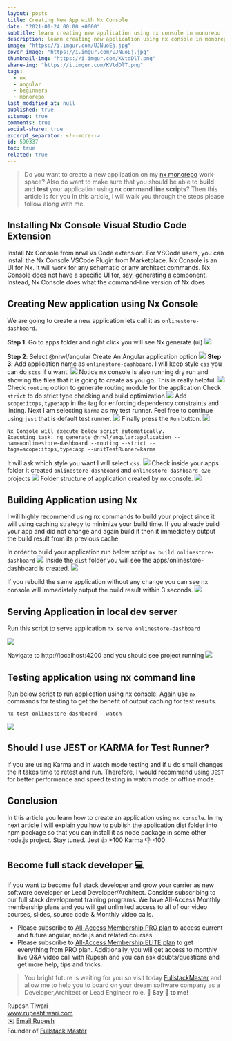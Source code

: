 ```yaml
---
layout: posts
title: Creating New App with Nx Console
date: "2021-01-24 00:00 +0000"
subtitle: learn creating new application using nx console in monorepo
description: learn creating new application using nx console in monorepo
image: "https://i.imgur.com/UJNuoEj.jpg"
cover_image: "https://i.imgur.com/UJNuoEj.jpg"
thumbnail-img: "https://i.imgur.com/KVtdDlT.png"
share-img: "https://i.imgur.com/KVtdDlT.png"
tags:
  - nx
  - angular
  - beginners
  - monorepo
last_modified_at: null
published: true
sitemap: true
comments: true
social-share: true
excerpt_separator: <!--more-->
id: 590337
toc: true
related: true
---
```


> Do you want to create a new application on my [nx monorepo](https://nx.dev/)
> work-space? Also do want to make sure that you should be able to **build** and
> **test** your application using **nx command line scripts**? Then this article
> is for you In this article, I will walk you through the steps please follow
> along with me.

## Installing Nx Console Visual Studio Code Extension

Install Nx Console from nrwl Vs Code extension. For VSCode users, you can
install the Nx Console VSCode Plugin from Marketplace. Nx Console is an UI for
Nx. It will work for any schematic or any architect commands. Nx Console does
not have a specific UI for, say, generating a component. Instead, Nx Console
does what the command-line version of Nx does

## Creating New application using Nx Console

We are going to create a new application lets call it as
`onlinestore-dashboard`.

**Step 1**: Go to apps folder and right click you will see Nx generate (ui)
![](https://i.imgur.com/oetweVY.png)

**Step 2**: Select @nrwl/angular Create An Angular application option
![](https://i.imgur.com/duL1LwE.png) **Step 3**: Add application name as
`onlinestore-dashboard`. I will keep style `css` you can do `scss` if u want.
![](https://i.imgur.com/TnRHUtu.png) Notice nx console is also running dry run
and showing the files that it is going to create as you go. This is really
helpful. ![](https://i.imgur.com/YuBEmBZ.png) Check `routing` option to generate
routing module for the application Check `strict` to do strict type checking and
build optimization ![](https://i.imgur.com/Jqsbx3Q.png) Add
`scope:itops,type:app` in the tag for enforcing dependency constraints and
linting. Next I am selecting `karma` as my test runner. Feel free to continue
using `jest` that is default test runner. ![](https://i.imgur.com/Pgbrlvv.png)
Finally press the `Run` button. ![](https://i.imgur.com/6qkD0xS.png)

```shell=
Nx Console will execute below script automatically.
Executing task: ng generate @nrwl/angular:application --name=onlinestore-dashboard --routing --strict --tags=scope:itops,type:app --unitTestRunner=karma
```

It will ask which style you want I will select `css`.
![](https://i.imgur.com/oFdxsZ7.png) Check inside your apps folder it created
`onlinestore-dashboard` and `onlinestore-dashboard-e2e` projects
![](https://i.imgur.com/a8lOI4x.png) Folder structure of application created by
nx console. ![](https://i.imgur.com/1KMzB6n.png)

## Building Application using Nx

I will highly recommend using nx commands to build your project since it will
using caching strategy to minimize your build time. If you already build your
app and did not change and again build it then it immediately output the build
result from its previous cache

In order to build your application run below script
`nx build onlinestore-dashboard` ![](https://i.imgur.com/9d1eSz3.png) Inside the
`dist` folder you will see the apps/onlinestore-dashboard is created.
![](https://i.imgur.com/xqTO2BZ.png)

If you rebuild the same application without any change you can see nx console
will immediately output the build result within 3 seconds.
![](https://i.imgur.com/01WOXkW.png)

## Serving Application in local dev server

Run this script to serve application `nx serve onlinestore-dashboard`

![](https://i.imgur.com/66h4DrO.png)

Navigate to http://localhost:4200 and you should see project running
![](https://i.imgur.com/iTS5Wpg.png)

## Testing application using nx command line

Run below script to run application using nx console. Again use `nx` commands
for testing to get the benefit of output caching for test results.

`nx test onlinestore-dashboard --watch`

![](https://i.imgur.com/TrFv1Cu.png)

## Should I use JEST or KARMA for Test Runner?

If you are using Karma and in watch mode testing and if u do small changes the
it takes time to retest and run. Therefore, I would recommend using `JEST` for
better performance and speed testing in watch mode or offline mode.

## Conclusion

In this article you learn how to create an application using `nx console`. In my
next article I will explain you how to publish the application dist folder into
npm package so that you can install it as node package in some other node.js
project. Stay tuned. Jest :+1: +100 Karma :-1: -100

## Become full stack developer 💻

If you want to become full stack developer and grow your carrier as new software
developer or Lead Developer/Architect. Consider subscribing to our full stack
development training programs. We have All-Access Monthly membership plans and
you will get unlimited access to all of our video courses, slides, source code &
Monthly video calls.

- Please subscribe to
  [All-Access Membership PRO plan](https://www.fullstackmaster.net/pro) to
  access current and future angular, node.js and related courses.
- Please subscribe to
  [All-Access Membership ELITE plan](https://www.fullstackmaster.net/elite) to
  get everything from PRO plan. Additionally, you will get access to monthly
  live Q&A video call with Rupesh and you can ask doubts/questions and get more
  help, tips and tricks.

> You bright future is waiting for you so visit today
> [FullstackMaster](www.fullstackmaster.net) and allow me to help you to board
> on your dream software company as a Developer,Architect or Lead Engineer role.
> **💖 Say 👋 to me!**

<div> 
Rupesh Tiwari </div><div>
<a href="https://www.rupeshtiwari.com"> www.rupeshtiwari.com</a> </div><div>
✉️ <a href="mailto:fullstackmaster1@gmail.com?subject=Hi"> Email Rupesh</a> </div><div>
Founder of <a href="https://www.fullstackmaster.net"> Fullstack Master</a></div><div>
</div>
